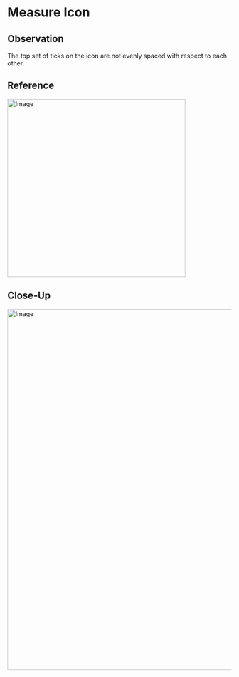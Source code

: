 # Measure Icon

## Observation

The top set of ticks on the icon are not evenly spaced with respect to each other.

## Reference

<img width="400" height="400" alt="Image" src="https://github.com/user-attachments/assets/983323c9-cb78-4ff0-b730-8522d003f337" />

## Close-Up

<img width="1441" height="811" alt="Image" src="https://github.com/user-attachments/assets/d25217d2-7494-4c0f-b02e-d903d4fba6ba" />